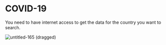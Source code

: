 # COVID-19

You need to have internet access to get the data for the country you want to search.

![untitled-165 (dragged)](https://user-images.githubusercontent.com/61702243/81061948-dd0bf680-8ef2-11ea-8b49-a114805f6dd9.jpg)
